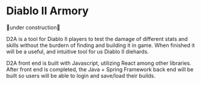 # Diablo II Armory
🚧under construction🚧

D2A is a tool for Diablo II players to test the damage of different stats and skills without the burdern of finding and building it in game. When finished it will be a useful, and intuitive tool for us Diablo II diehards.

D2A front end is built with Javascript, utilizing React among other libraries.
After front end is completed, the Java + Spring Framework back end will be built so users will be able to login and save/load their builds.
